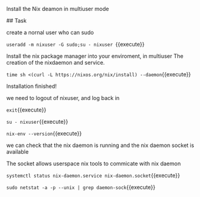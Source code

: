 Install the Nix deamon in multiuser mode

## Task

create a nornal user who can sudo

`useradd -m nixuser -G sudo;su - nixuser `{{execute}}

Install the nix package manager into your enviroment, in multiuser 
The creation of the nixdaemon and service.

`time sh <(curl -L https://nixos.org/nix/install) --daemon`{{execute}}

Installation finished!

we need to logout of nixuser, and log back in

`exit`{{execute}}

`su - nixuser`{{execute}}


`nix-env --version`{{execute}}

we can check that the nix daemon is running and the nix daemon socket is available

The socket allows userspace nix tools to commicate with nix daemon

`systemctl status nix-daemon.service nix-daemon.socket`{{execute}}

`sudo netstat -a -p --unix | grep daemon-sock`{{execute}}
